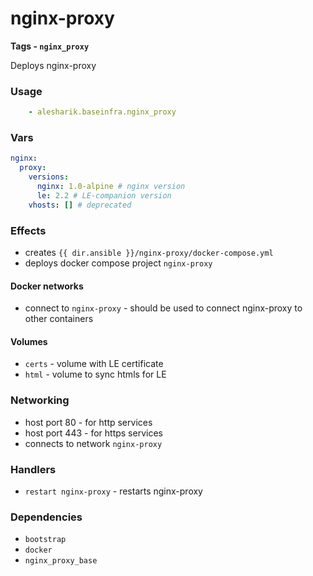# nginx-proxy
__Tags - `nginx_proxy`__

Deploys nginx-proxy

### Usage
```yaml
    - alesharik.baseinfra.nginx_proxy
```

### Vars
```yaml
nginx:
  proxy:
    versions:
      nginx: 1.0-alpine # nginx version
      le: 2.2 # LE-companion version
    vhosts: [] # deprecated
```

### Effects
- creates `{{ dir.ansible }}/nginx-proxy/docker-compose.yml`
- deploys docker compose project `nginx-proxy`

#### Docker networks
- connect to `nginx-proxy` - should be used to connect nginx-proxy to other containers

#### Volumes
- `certs` - volume with LE certificate
- `html` - volume to sync htmls for LE

### Networking
- host port 80 - for http services
- host port 443 - for https services 
- connects to network `nginx-proxy`

### Handlers
- `restart nginx-proxy` - restarts nginx-proxy

### Dependencies
- `bootstrap`
- `docker`
- `nginx_proxy_base`
